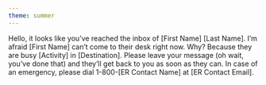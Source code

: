 ```yaml
---
theme: summer
---
```


Hello, it looks like you’ve reached the inbox of [First Name] [Last Name]. I’m afraid [First Name] can’t come to their desk right now. Why? Because they are busy [Activity] in [Destination]. Please leave your message (oh wait, you’ve done that) and they’ll get back to you as soon as they can. In case of an emergency, please dial 1-800-[ER Contact Name] at [ER Contact Email].
